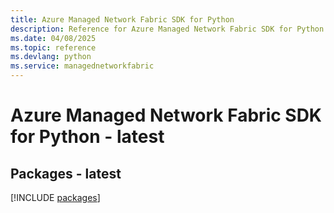 ```yaml
---
title: Azure Managed Network Fabric SDK for Python
description: Reference for Azure Managed Network Fabric SDK for Python
ms.date: 04/08/2025
ms.topic: reference
ms.devlang: python
ms.service: managednetworkfabric
---
```

# Azure Managed Network Fabric SDK for Python - latest
## Packages - latest
[!INCLUDE [packages](managed-network-fabric-index.md)]